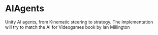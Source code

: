 # AIAgents

Unity AI agents, from Kinematic steering to strategy.
The implementation will try to match the AI for Videogames book by Ian Millington
